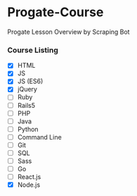 # Progate-Course
Progate Lesson Overview by Scraping Bot

### Course Listing
- [x] HTML
- [x] JS
- [x] JS (ES6)
- [x] jQuery
- [ ] Ruby
- [ ] Rails5
- [ ] PHP
- [ ] Java
- [ ] Python
- [ ] Command Line
- [ ] Git
- [ ] SQL
- [ ] Sass
- [ ] Go
- [ ] React.js
- [x] Node.js
